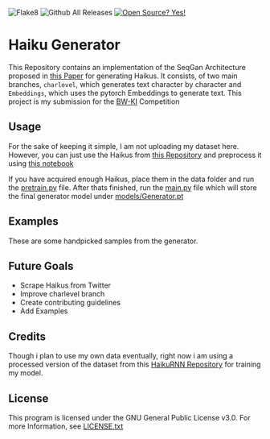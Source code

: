 ![Flake8](https://github.com/Wuelle/BW-KI-2020/workflows/Flake8/badge.svg)
![Github All Releases](https://img.shields.io/github/downloads/Wuelle/BW-KI-2020/total.svg)
[![Open Source? Yes!](https://badgen.net/badge/Open%20Source%20%3F/Yes%21/blue?icon=github)](https://github.com/Naereen/badges/)
# Haiku Generator
This Repository contains an implementation of the SeqGan Architecture proposed in [this Paper](https://arxiv.org/pdf/1609.05473.pdf) for generating Haikus. It consists, of two main branches, `charlevel`, which generates text
character by character and `Embeddings`, which uses the pytorch Embeddings to generate text.
This project is my submission for the [BW-KI](https://bw-ki.de/) Competition

## Usage
For the sake of keeping it simple, I am not uploading my dataset here. However, you can just use the Haikus from
[this Repository](https://github.com/docmarionum1/haikurnn) and preprocess it using 
[this notebook](https://github.com/Wuelle/BW-KI-2020/blob/Embeddings/Dataset%20Analysis%20and%20Preprocessing.ipynb)

If you have acquired enough Haikus, place them in the data folder and run the [pretrain.py](https://github.com/Wuelle/BW-KI-2020/blob/Embeddings/pretrain.py)
 file. After thats finished, run the [main.py](https://github.com/Wuelle/BW-KI-2020/blob/Embeddings/main.py) file which will store
 the final generator model under [models/Generator.pt](https://github.com/Wuelle/BW-KI-2020/blob/Embeddings/models/Generator.pt)

## Examples
These are some handpicked samples from the generator.
>
>

## Future Goals
* Scrape Haikus from Twitter
* Improve charlevel branch
* Create contributing guidelines
* Add Examples

## Credits
Though i plan to use my own data eventually, right now i am using a processed version of the dataset from
this [HaikuRNN Repository](https://github.com/docmarionum1/haikurnn) for training my model.

## License
This program is licensed under the GNU General Public License v3.0. For more Information, see
[LICENSE.txt](https://github.com/Wuelle/BW-KI-2020/blob/Embeddings/LICENSE.txt)

